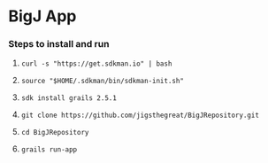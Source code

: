 # BigJ App

### Steps to install and run

1. `curl -s "https://get.sdkman.io" | bash`

2. `source "$HOME/.sdkman/bin/sdkman-init.sh"`

3. `sdk install grails 2.5.1`

4. `git clone https://github.com/jigsthegreat/BigJRepository.git`

5. `cd BigJRepository`

6. `grails run-app`
